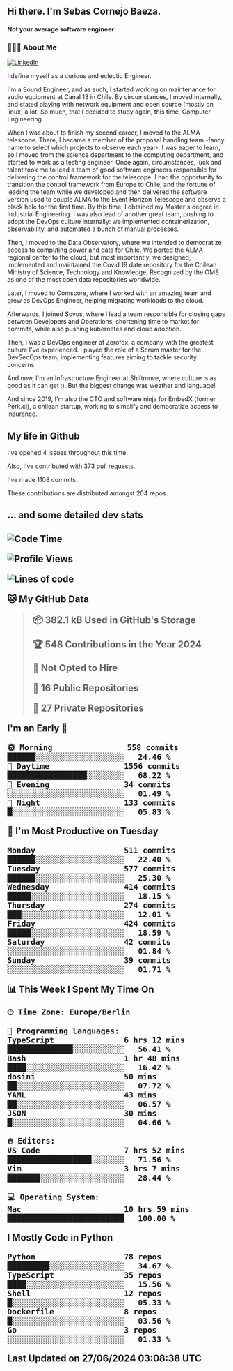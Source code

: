 <h2> Hi there.  I'm Sebas Cornejo Baeza.</h2>
<h4> Not your average software engineer</h4>
<h3> 👨🏻‍💻 About Me </h3>
<a href="http://linkedin.com/in/sebastian-cornejo-baeza/"><img alt="LinkedIn" src="https://img.shields.io/badge/Sebas%20Cornejo%20-informational?style=appveyor&logo=linkedin"></a>


I define myself as a curious and eclectic Engineer.

I'm a Sound Engineer, and as such, I started working on maintenance for audio equipment at Canal 13 in Chile.
By circumstances, I moved internally, and stated playing with network equipment and open source (mostly on linux) 
a lot. So much, that I decided to study again, this time, Computer Engineering.

When I was about to finish my second career, I moved to the ALMA telescope. There, I became a member of the proposal handling team
-fancy name to select which projects to observe each year-. 
I was eager to learn, so I moved from the science department to the computing department, and started to work as 
a testing engineer. Once again, circumstances, luck and talent took me to lead a team of good software engineers 
responsible for delivering the control framework for the telescope. I had the opportunity to transition the control framework from
Europe to Chile, and the fortune of leading the team while we developed and then delivered the software
version used to couple ALMA to the Event Horizon Telescope and observe a black hole for the first time.
By this time, I obtained my Master's degree in Industrial Engineering.
I was also lead of another great team, pushing to adopt the DevOps culture internally: we implemented containerization, observability, and automated a bunch of manual processes.

Then, I moved to the Data Observatory, where we intended to democratize access to computing power
and data for Chile. We ported the ALMA regional center to the cloud, but most importantly, we designed, implemented
and maintained the Covid 19 date repository for the Chilean Ministry of Science, Technology and Knowledge, Recognized by the OMS as one of the most open
data repositories worldwide.

Later, I moved to Comscore, where I worked with an amazing team and grew as DevOps Engineer, helping migrating workloads to the cloud.

Afterwards, I joined Sovos, where I lead a team responsible for closing gaps between Developers and Operations, shortening time to market for commits, while
also pushing kubernetes and cloud adoption.

Then, I was a DevOps engineer at Zerofox, a company with the greatest culture I've experienced. I played the role of a Scrum master for the DevSecOps team,
implementing features aiming to tackle security concerns.

And now, I'm an Infrastructure Engineer at Shiftmove, where culture is as good as it can get :). But the biggest change was weather and language!
 
And since 2019, I'm also the CTO and software ninja for EmbedX (former Perk.cl), a chilean startup, working to simplify and democratize access to insurance.

<h2> My life in Github </h2>

I've opened 4 issues throughout this time.

Also, I've contributed with 373 pull requests.

I've made 1108 commits.

These contributions are distributed amongst 204 repos.

<h2>... and some detailed dev stats<h2>

<!--START_SECTION:waka-->
![Code Time](http://img.shields.io/badge/Code%20Time-761%20hrs%2035%20mins-blue)

![Profile Views](http://img.shields.io/badge/Profile%20Views-4-blue)

![Lines of code](https://img.shields.io/badge/From%20Hello%20World%20I%27ve%20Written-925.8%20thousand%20lines%20of%20code-blue)

**🐱 My GitHub Data** 

> 📦 382.1 kB Used in GitHub's Storage 
 > 
> 🏆 548 Contributions in the Year 2024
 > 
> 🚫 Not Opted to Hire
 > 
> 📜 16 Public Repositories 
 > 
> 🔑 27 Private Repositories 
 > 
**I'm an Early 🐤** 

```text
🌞 Morning                558 commits         ██████░░░░░░░░░░░░░░░░░░░   24.46 % 
🌆 Daytime                1556 commits        █████████████████░░░░░░░░   68.22 % 
🌃 Evening                34 commits          ░░░░░░░░░░░░░░░░░░░░░░░░░   01.49 % 
🌙 Night                  133 commits         █░░░░░░░░░░░░░░░░░░░░░░░░   05.83 % 
```
📅 **I'm Most Productive on Tuesday** 

```text
Monday                   511 commits         ██████░░░░░░░░░░░░░░░░░░░   22.40 % 
Tuesday                  577 commits         ██████░░░░░░░░░░░░░░░░░░░   25.30 % 
Wednesday                414 commits         █████░░░░░░░░░░░░░░░░░░░░   18.15 % 
Thursday                 274 commits         ███░░░░░░░░░░░░░░░░░░░░░░   12.01 % 
Friday                   424 commits         █████░░░░░░░░░░░░░░░░░░░░   18.59 % 
Saturday                 42 commits          ░░░░░░░░░░░░░░░░░░░░░░░░░   01.84 % 
Sunday                   39 commits          ░░░░░░░░░░░░░░░░░░░░░░░░░   01.71 % 
```


📊 **This Week I Spent My Time On** 

```text
🕑︎ Time Zone: Europe/Berlin

💬 Programming Languages: 
TypeScript               6 hrs 12 mins       ██████████████░░░░░░░░░░░   56.41 % 
Bash                     1 hr 48 mins        ████░░░░░░░░░░░░░░░░░░░░░   16.42 % 
dosini                   50 mins             ██░░░░░░░░░░░░░░░░░░░░░░░   07.72 % 
YAML                     43 mins             ██░░░░░░░░░░░░░░░░░░░░░░░   06.57 % 
JSON                     30 mins             █░░░░░░░░░░░░░░░░░░░░░░░░   04.66 % 

🔥 Editors: 
VS Code                  7 hrs 52 mins       ██████████████████░░░░░░░   71.56 % 
Vim                      3 hrs 7 mins        ███████░░░░░░░░░░░░░░░░░░   28.44 % 

💻 Operating System: 
Mac                      10 hrs 59 mins      █████████████████████████   100.00 % 
```

**I Mostly Code in Python** 

```text
Python                   78 repos            █████████░░░░░░░░░░░░░░░░   34.67 % 
TypeScript               35 repos            ████░░░░░░░░░░░░░░░░░░░░░   15.56 % 
Shell                    12 repos            █░░░░░░░░░░░░░░░░░░░░░░░░   05.33 % 
Dockerfile               8 repos             █░░░░░░░░░░░░░░░░░░░░░░░░   03.56 % 
Go                       3 repos             ░░░░░░░░░░░░░░░░░░░░░░░░░   01.33 % 
```




 Last Updated on 27/06/2024 03:08:38 UTC
<!--END_SECTION:waka-->
